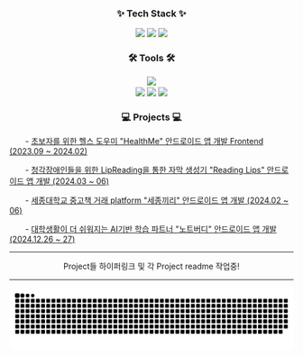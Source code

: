
<!-- 
# Introduction
페이지 업데이트중입니다 ㅎㅎ

-->



<h3 align="center">✨ Tech Stack ✨</h3>
<div align="center">
    <img src="https://img.shields.io/badge/c-A8B9CC?style=for-the-badge&logo=c&logoColor=white" />
    <img src="https://img.shields.io/badge/python-3776AB?style=for-the-badge&logo=python&logoColor=white"/>
    <img src="https://img.shields.io/badge/kotlin-7F52FF?style=for-the-badge&logo=kotlin&logoColor=white" />



</div>


<h3 align="center">🛠 Tools 🛠</h3>
<div align="center">
    <img src="https://img.shields.io/badge/android studio-3DDC84?style=for-the-badge&logo=androidstudio&logoColor=white" />
    <br>

  <img src="https://img.shields.io/badge/github-181717.svg?style=for-the-badge&logo=github&logoColor=white" />
  <img src="https://img.shields.io/badge/git-F05033.svg?style=for-the-badge&logo=git&logoColor=white" />
  <img src="https://img.shields.io/badge/Notion-F3F3F3.svg?style=for-the-badge&logo=notion&logoColor=black" />

</div>

<h3 align="center">💻 Projects 💻</h3>
<div align="left">
<p>
    &emsp;&emsp;- <a href="https://github.com/MisterJerry123/HealthMeFrontend" target="_blank">초보자를 위한 헬스 도우미 "HealthMe" 안드로이드 앱 개발 Frontend (2023.09 ~ 2024.02)</a>
</p>
<p>
    &emsp;&emsp;- <a href="https://github.com/MisterJerry123/ReadingLips" target="_blank">청각장애인들을 위한 LipReading을 통한 자막 생성기 "Reading Lips" 안드로이드 앱 개발 (2024.03 ~ 06)</a>
</p>
<p>
    &emsp;&emsp;- <a href="https://github.com/MisterJerry123/withSejong" target="_blank">세종대학교 중고책 거래 platform "세종끼리" 안드로이드 앱 개발 (2024.02 ~ 06)</a>
</p>
<p>
    &emsp;&emsp;- <a href="https://github.com/MisterJerry123/noteBuddy" target="_blank">대학생활이 더 쉬워지는 AI기반 학습 파트너 "노트버디" 안드로이드 앱 개발 (2024.12.26 ~ 27)</a>
</p>

    
   ---
<p align="center">
Project들 하이퍼링크 및 각 Project readme 작업중!
</p>

   ---

<img src="https://github.com/MisterJerry123/MisterJerry123/blob/output/github-contribution-grid-snake.svg"/>
<!-- 
## more details
[![Solved.ac
프로필](http://mazassumnida.wtf/api/generate_badge?boj=jjwon000)](https://solved.ac/jjwon000)


-->

<!-- 
## 완료한 프로젝트


## 진행중인 프로젝트

-->


<!-- 

[![MisterJerry123's GitHub stats](https://github-readme-stats.vercel.app/api?username=MisterJerry123)](https://github.com/anuraghazra/github-readme-stats)
-->



